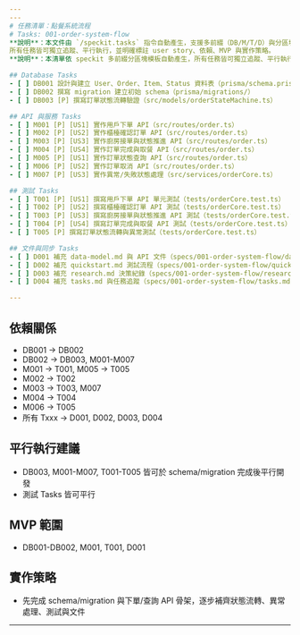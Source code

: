 ```yaml
---
---
# 任務清單：點餐系統流程
# Tasks: 001-order-system-flow
**說明**：本文件由 `/speckit.tasks` 指令自動產生，支援多前綴（DB/M/T/D）與分區塊。
所有任務皆可獨立追蹤、平行執行，並明確標註 user story、依賴、MVP 與實作策略。
**說明**：本清單依 speckit 多前綴分區塊模板自動產生，所有任務皆可獨立追蹤、平行執行，並明確標註 user story、依賴、MVP 與實作策略。

## Database Tasks
- [ ] DB001 設計與建立 User、Order、Item、Status 資料表（prisma/schema.prisma）
- [ ] DB002 撰寫 migration 建立初始 schema（prisma/migrations/）
- [ ] DB003 [P] 撰寫訂單狀態流轉驗證（src/models/orderStateMachine.ts）

## API 與服務 Tasks
- [ ] M001 [P] [US1] 實作用戶下單 API（src/routes/order.ts）
- [ ] M002 [P] [US2] 實作櫃檯確認訂單 API（src/routes/order.ts）
- [ ] M003 [P] [US3] 實作廚房接單與狀態推進 API（src/routes/order.ts）
- [ ] M004 [P] [US4] 實作訂單完成與取餐 API（src/routes/order.ts）
- [ ] M005 [P] [US1] 實作訂單狀態查詢 API（src/routes/order.ts）
- [ ] M006 [P] [US2] 實作訂單取消 API（src/routes/order.ts）
- [ ] M007 [P] [US3] 實作異常/失敗狀態處理（src/services/orderCore.ts）

## 測試 Tasks
- [ ] T001 [P] [US1] 撰寫用戶下單 API 單元測試（tests/orderCore.test.ts）
- [ ] T002 [P] [US2] 撰寫櫃檯確認訂單 API 測試（tests/orderCore.test.ts）
- [ ] T003 [P] [US3] 撰寫廚房接單與狀態推進 API 測試（tests/orderCore.test.ts）
- [ ] T004 [P] [US4] 撰寫訂單完成與取餐 API 測試（tests/orderCore.test.ts）
- [ ] T005 [P] 撰寫訂單狀態流轉與異常測試（tests/orderCore.test.ts）

## 文件與同步 Tasks
- [ ] D001 補充 data-model.md 與 API 文件（specs/001-order-system-flow/data-model.md, contracts/openapi.yaml）
- [ ] D002 補充 quickstart.md 測試流程（specs/001-order-system-flow/quickstart.md）
- [ ] D003 補充 research.md 決策紀錄（specs/001-order-system-flow/research.md）
- [ ] D004 補充 tasks.md 與任務追蹤（specs/001-order-system-flow/tasks.md）

---
```


## 依賴關係
- DB001 → DB002
- DB002 → DB003, M001-M007
- M001 → T001, M005 → T005
- M002 → T002
- M003 → T003, M007
- M004 → T004
- M006 → T005
- 所有 Txxx → D001, D002, D003, D004

## 平行執行建議
- DB003, M001-M007, T001-T005 皆可於 schema/migration 完成後平行開發
- 測試 Tasks 皆可平行

## MVP 範圍
- DB001-DB002, M001, T001, D001

## 實作策略
- 先完成 schema/migration 與下單/查詢 API 骨架，逐步補齊狀態流轉、異常處理、測試與文件

---
